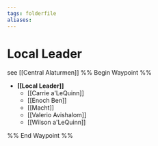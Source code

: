 ```yaml
---
tags: folderfile
aliases:
---
```


# Local Leader
see [[Central Alaturmen]]
%% Begin Waypoint %%
- **[[Local Leader]]**
	- [[Carrie a'LeQuinn]]
	- [[Enoch Ben]]
	- [[Macht]]
	- [[Valerio Avishalom]]
	- [[Wilson a'LeQuinn]]

%% End Waypoint %%
